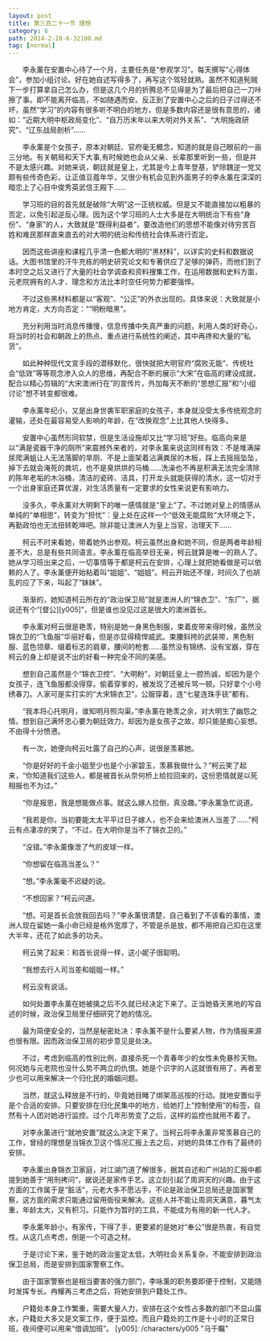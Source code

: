 ```yaml
---
layout: post
title: 第三百二十一节 理想
category: 6
path: 2014-2-28-6-32100.md
tag: [normal]
---
```


　　李永薰在安置中心待了一个月，主要任务是“参观学习”。每天撰写“心得体会”，参加小组讨论。好在她自述写得多了，再写这个驾轻就熟。虽然不知道髡贼下一步打算拿自己怎么办，但是这几个月的折腾总不见得是为了最后把自己一刀咔擦了事。即不能离开临高，不如随遇而安。反正到了安置中心之后的日子过得还不坏，虽然“学习”的内容有很多听不明白的地方，但是多数内容还是很有意思的，诸如：“近期大明中枢政局变化”、“自万历末年以来大明对外关系”、“大明施政研究”、“辽东战局剖析”……

　　李永薰是个女孩子，原本对朝廷、官府毫无概念，知道的就是自己眼前的一亩三分地。有关朝局和天下大事,有时候她也会从父亲、长辈那里听到一些，但是并不是太感兴趣。对她来说，朝廷就是皇上，尤其是今上青年登基，铲除魏逆一党又颇有些传奇色彩，让正值豆蔻年华，又很少有机会见到外面男子的李永薰在深深的暗恋上了心目中俊秀英武信王殿下……

　　学习班的目的首先就是破除“大明”这一正统权威。但是又不能直接加以粗暴的否定，以免引起逆反心理。因为这个学习班的人士大多是在大明统治下有些“身份”、“身家”的人，大致就是“既得利益者”，要改造他们的思想不能像对待穷苦百姓和难民那样直来直去的对大明的统治和传统社会体系进行否定。

　　因而这些讲座和课程几乎清一色都大明的“黑材料”，以详实的史料和数据说话。大图书馆里的汗牛充栋的明史研究论文和专著供应了足够的弹药，而他们到了本时空之后又进行了大量的社会学调查和资料搜集工作，在运用数据和史料方面，元老院拥有的人才、理念和方法比本时空任何势力都要强悍。

　　不过这些黑材料都是以“客观”、“公正”的外衣出现的。具体来说：大致就是小地方肯定，大方向否定：““明粉暗黑”。

　　充分利用当时消息传播慢，信息传播中失真严重的问题，利用人类的好奇心，将当时的社会和朝政上的热点、重点进行系统性的阐述，其中再搀和大量的“私货”。

　　如此种种现代文宣手段的潜移默化，很快就把大明官府“腐败无能”、传统社会“低效”等等观念渗入众人的思维，再配合不断的展示“大宋”在临高的建设成就，配合以精心剪辑的“大宋澳洲行在”的宣传片，外加每天不断的“思想汇报”和“小组讨论”想不转变都很难。

　　李永薰年纪小，又是出身世袭军职家庭的女孩子，本身就没受太多传统观念的灌输，还处在最容易受人影响的年龄，在“改换观念”上比其他人快得多。

　　安置中心虽然形同软禁，但是生活设施却又比“学习班”好些。临高向来是以“满是瓷器干净的厕所”来震撼外来者的，对李永薰来说这同样有效：不是堆满屎尿爬满蛆让人无法落脚的旱厕、不是上面架着沾满粪尿的木板，踩上去摇摇坠坠，掉下去就会淹死的粪坑，也不是臭烘烘的马桶……洗澡也不再是积满无法完全清除的陈年老垢的木浴桶，清洁的瓷砖、洁具，打开龙头就能获得的清水，这一切对于一个出身家庭还算优渥，对生活质量有一定要求的女性来说更有影响力。

　　没多久，李永薰对大明剩下的唯一感情就是“皇上”了。不过她对皇上的情感从单纯的“单相思”，转变为“担忧”：皇上处在这样一个“低效无能腐败”大环境之下，再勤政怕也无法扭转乾坤吧。除非能让澳洲人为皇上当官，治理天下……

　　柯云不时来看她，带着她外出参观。柯云虽然出身和她不同，但是两者年龄相差不大，总是有些共同语言。李永薰在临高举目无亲，柯云就算是唯一的熟人了。她从学习班出来之后，一切事情等于都是柯云在安排，心理上就把她看做是可以依赖的人了。李永薰便开始粘着叫“姐姐”、“姐姐”。柯云开始还不理，时间久了也胡乱的应了下来，叫起了“妹妹”。

　　渐渐的，她知道柯云所在的“政治保卫局”就是澳洲人的“锦衣卫”、“东厂”，据说还有个“[督公][y005]”，但是谁也没见过这是很大的澳洲首长。

　　李永薰对柯云很是艳羡，特别是她一身黑色制服，束着皮带来得时候，虽然没锦衣卫的“飞鱼服”华丽好看，但是亦显得精悍威武。束腰斜挎的武装带，黑色制服、蓝色领章、缀着标志的肩章，腰间的枪套……虽然没有锦绣、没有宝器，穿在柯云的身上却是说不出的好看一种完全不同的美感。

　　想到自己虽然是个“锦衣卫控”、“大明粉”，对朝廷皇上一腔热诚，却因为是个女孩子，连飞鱼服都没得穿。偷着穿爹的，被发现了还被斥骂一顿。只好拿个小号绣春刀。人家可是实打实的“大宋锦衣卫”，公服穿着，连“七星连珠手铳”都有。

　　“我本将心托明月，谁知明月照沟渠。”李永薰在艳羡之余，对大明生了幽怨之情。想到自己满怀忠心要为朝廷效力，却因为是女孩子之故，却只能是痴心妄想。不由得十分愤懑。

　　有一次，她便向柯云吐露了自己的心声，说很是羡慕她。

　　“你是好好的千金小姐至少也是个小家碧玉，羡慕我做什么？”柯云笑了起来，“你知道我们这些人，都是被首长从奈何桥上给拉回来的，这份恩情就是以死相报也不为过。”

　　“你是报恩，我是想能做点事。就这么嫁人拉倒，真没趣。”李永薰急忙说道。

　　“我若是你，当初要能太太平平过日子嫁人，也不会来给澳洲人当差了……”柯云有点凄凉的笑了，“不过，在大明你是当不了锦衣卫的。”

　　“没错。”李永薰像泄了气的皮球一样。

　　“你想留在临高当差么？”

　　“想。”李永薰毫不迟疑的说。

　　“不想回家？”柯云问道。

　　“想。可是首长会放我回去吗？”李永薰很清楚，自己看到了不该看的事情，澳洲人现在留她一条小命已经是格外宽厚了，不管是杀是放，都不用把自己扣在这里大半年，还花了如此多的功夫。

　　柯云笑了起来：和首长说得一样，这小妮子很聪明。

　　“我想去行人司当差和姐姐一样。”

　　柯云没有说话。

　　如何处置李永薰在她被擒之后不久就已经决定下来了。正当她昏天黑地的写自述的时候，政治保卫局里仔细研究了她的情况。

　　最为简便安全的，当然是秘密处决：李永薰不是什么要紧人物，作为情报来源也很有限。因而政治保卫局的初步意见是处决。

　　不过，考虑到临高的性别比例，直接杀死一个青春年少的女性未免暴殄天物。何况她与元老院也没什么势不两立的仇恨。她是个识字的人这就很有用了，再者至少也可以用来解决一个归化民的婚姻问题。

　　当然，就这么释放是不行的，毕竟她目睹了绑架高巡按的行动。就地安置似乎是个合适的安排。只要安排在归化民集中的地方，给她打上“控制使用”的标签，自然有十人团对她进行监控。过个几年形势变了之后，这样的监控也就用不着了。

　　对李永薰进行“就地安置”就这么决定下来了。当柯云将李永薰非常羡慕自己的工作，曾经的理想是当锦衣卫这个情况汇报上去之后，对她的具体工作有了最终的安排。

　　李永薰出身锦衣卫家庭，对江湖门道了解很多，据其自述和广州站的汇报中都提到她善于“用刑拷问”，据说还是家传手艺。这立刻引起了周洞天的兴趣。由于这方面的工作属于是“脏活”，元老大多不愿沾手，不论是政治保卫总局还是国家警察，这方面的需求只能通过留用衙役来解决。这些人并不能让周洞天满意，暮气太重，年龄太大，又有积习。只能作为暂时的工具，不能成为有用的新一代人才。

　　李永薰年龄小，有家传，下得了手，更要紧的是她对“奉公”很是热衷，有自觉性。从这几点考虑，倒是一个可造之材。

　　于是讨论下来，鉴于她的政治鉴定太低，大明社会关系复杂，不能安排到政治保卫总局，而是安排到国家警察工作。

　　由于国家警察也是相当要害的强力部门，李咏薰的职务要即便于控制，又能随时发挥专长。冉耀再三考虑之后，将她安排到户籍处工作。

　　户籍处本身工作繁重，需要大量人力，安排在这个女性占多数的部门不显山露水，户籍处大多又是文案工作，便于监控。而且户籍处的工作是十小时的正常日班，夜间便可以用来“借调加班”。
[y005]: /characters/y005 "马千瞩"
